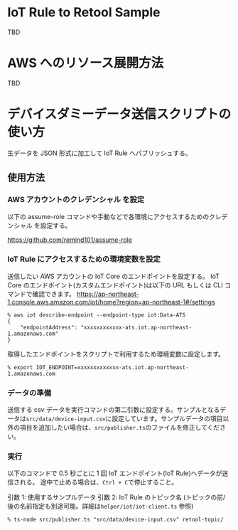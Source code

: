 # IoT Rule to Retool Sample

TBD

# AWS へのリソース展開方法

TBD

# デバイスダミーデータ送信スクリプトの使い方

生データを JSON 形式に加工して IoT Rule へパブリッシュする。

## 使用方法

### AWS アカウントのクレデンシャル を設定

以下の assume-role コマンドや手動などで各環境にアクセスするためのクレデンシャル を設定する。

https://github.com/remind101/assume-role

### IoT Rule にアクセスするための環境変数を設定

送信したい AWS アカウントの IoT Core のエンドポイントを設定する。
IoT Core のエンドポイント(カスタムエンドポイント)は以下の URL もしくは CLI コマンドで確認できます。
https://ap-northeast-1.console.aws.amazon.com/iot/home?region=ap-northeast-1#/settings

```
% aws iot describe-endpoint --endpoint-type iot:Data-ATS
{
    "endpointAddress": "xxxxxxxxxxxx-ats.iot.ap-northeast-1.amazonaws.com"
}
```

取得したエンドポイントをスクリプトで利用するため環境変数に設定します。

```
% export IOT_ENDPOINT=xxxxxxxxxxxxx-ats.iot.ap-northeast-1.amazonaws.com
```

### データの準備

送信する csv データを実行コマンドの第二引数に設定する。サンプルとなるデータは`src/data/device-input.csv`に設定しています。サンプルデータの項目以外の項目を追加したい場合は、`src/publisher.ts`のファイルを修正してください。

### 実行

以下のコマンドで 0.5 秒ごとに 1 回 IoT エンドポイント(IoT Rule)へデータが送信される。
途中で止める場合は、`Ctrl + C`で停止すること。

引数 1: 使用するサンプルデータ
引数 2: IoT Rule のトピック名 (トピックの前/後の名前指定も別途可能。詳細は`helper/iot/iot-client.ts` 参照)

```
% ts-node src/publisher.ts "src/data/device-input.csv" retool-topic/
```
